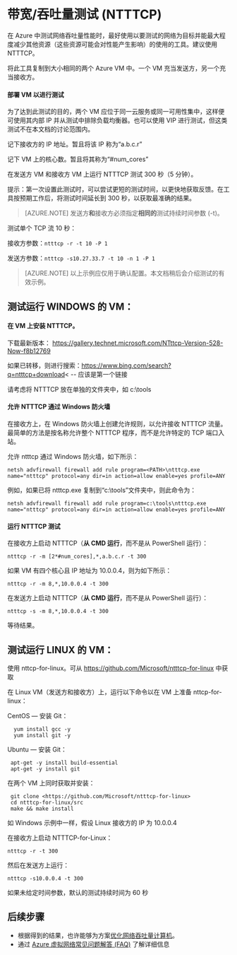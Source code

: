 <properties
    pageTitle="测试 Azure VM 网络吞吐量 | Azure"
    description="了解如何测试 Azure 虚拟机的网络吞吐量。"
    services="virtual-network"
    documentationcenter="na"
    author="steveesp"
    manager="Gerald DeGrace"
    editor="" />
<tags
    ms.assetid=""
    ms.service="virtual-network"
    ms.devlang="na"
    ms.topic="article"
    ms.tgt_pltfrm="na"
    ms.workload="infrastructure-services"
    ms.date="02/21/2017"
    wacn.date="03/31/2017"
    ms.author="steveesp" />  


# 带宽/吞吐量测试 (NTTTCP)

在 Azure 中测试网络吞吐量性能时，最好使用以要测试的网络为目标并能最大程度减少其他资源（这些资源可能会对性能产生影响）的使用的工具。建议使用 NTTTCP。

将此工具复制到大小相同的两个 Azure VM 中。一个 VM 充当发送方，另一个充当接收方。

#### 部署 VM 以进行测试
为了达到此测试的目的，两个 VM 应位于同一云服务或同一可用性集中，这样便可使用其内部 IP 并从测试中排除负载均衡器。也可以使用 VIP 进行测试，但这类测试不在本文档的讨论范围内。
 
记下接收方的 IP 地址。暂且将该 IP 称为“a.b.c.r”

记下 VM 上的核心数。暂且将其称为“#num\_cores”
 
在发送方 VM 和接收方 VM 上运行 NTTTCP 测试 300 秒（5 分钟）。

提示：第一次设置此测试时，可以尝试更短的测试时间，以更快地获取反馈。在工具按预期工作后，将测试时间延长到 300 秒，以获取最准确的结果。

> [AZURE.NOTE]
发送方**和**接收方必须指定**相同的**测试持续时间参数 (-t)。

测试单个 TCP 流 10 秒：

接收方参数：`ntttcp -r -t 10 -P 1`

发送方参数：`ntttcp -s10.27.33.7 -t 10 -n 1 -P 1`

> [AZURE.NOTE]
以上示例应仅用于确认配置。本文档稍后会介绍测试的有效示例。

## 测试运行 WINDOWS 的 VM：

#### 在 VM 上安装 NTTTCP。

下载最新版本：
<https://gallery.technet.microsoft.com/NTttcp-Version-528-Now-f8b12769>

如果已转移，则进行搜索：<https://www.bing.com/search?q=ntttcp+download>< -- 应该是第一个链接

请考虑将 NTTTCP 放在单独的文件夹中，如 c:\\tools

#### 允许 NTTTCP 通过 Windows 防火墙
在接收方上，在 Windows 防火墙上创建允许规则，以允许接收 NTTTCP 流量。最简单的方法是按名称允许整个 NTTTCP 程序，而不是允许特定的 TCP 端口入站。

允许 ntttcp 通过 Windows 防火墙，如下所示：

    netsh advfirewall firewall add rule program=<PATH>\ntttcp.exe name="ntttcp" protocol=any dir=in action=allow enable=yes profile=ANY

例如，如果已将 ntttcp.exe 复制到“c:\\tools”文件夹中，则此命令为：

    netsh advfirewall firewall add rule program=c:\tools\ntttcp.exe name="ntttcp" protocol=any dir=in action=allow enable=yes profile=ANY

#### 运行 NTTTCP 测试

在接收方上启动 NTTTCP（**从 CMD 运行**，而不是从 PowerShell 运行）：

    ntttcp -r -m [2*#num_cores],*,a.b.c.r -t 300

如果 VM 有四个核心且 IP 地址为 10.0.0.4，则为如下所示：

    ntttcp -r -m 8,*,10.0.0.4 -t 300

在发送方上启动 NTTTCP（**从 CMD 运行**，而不是从 PowerShell 运行）：

    ntttcp -s -m 8,*,10.0.0.4 -t 300

等待结果。

## 测试运行 LINUX 的 VM：

使用 nttcp-for-linux。可从 <https://github.com/Microsoft/ntttcp-for-linux> 中获取

在 Linux VM（发送方和接收方）上，运行以下命令以在 VM 上准备 nttcp-for-linux：

CentOS — 安装 Git：

      yum install gcc -y  
      yum install git -y

Ubuntu — 安装 Git：

     apt-get -y install build-essential  
     apt-get -y install git

在两个 VM 上同时获取并安装：

     git clone <https://github.com/Microsoft/ntttcp-for-linux>
     cd ntttcp-for-linux/src
     make && make install

如 Windows 示例中一样，假设 Linux 接收方的 IP 为 10.0.0.4

在接收方上启动 NTTTCP-for-Linux：

    ntttcp -r -t 300

然后在发送方上运行：

    ntttcp -s10.0.0.4 -t 300

 
如果未给定时间参数，默认的测试持续时间为 60 秒

## 后续步骤
* 根据得到的结果，也许能够为方案[优化网络吞吐量计算机](/documentation/articles/virtual-network-optimize-network-bandwidth/)。
* 通过 [Azure 虚拟网络常见问题解答 (FAQ)](/documentation/articles/virtual-networks-faq/) 了解详细信息

<!---HONumber=Mooncake_0327_2017-->